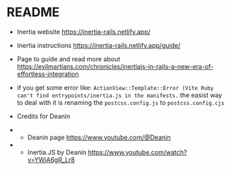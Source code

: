 # README

- Inertia website
https://inertia-rails.netlify.app/

- Inertia instructions
https://inertia-rails.netlify.app/guide/

- Page to guide and read more about
https://evilmartians.com/chronicles/inertiajs-in-rails-a-new-era-of-effortless-integration

- if you get some error like:
`ActionView::Template::Error (Vite Ruby can't find entrypoints/inertia.js in the manifests.`
the easist way to deal with it is renaming the `postcss.config.js` to `postcss.config.cjs`

- Credits for Deanin
- - Deanin page
https://www.youtube.com/@Deanin

- - Inertia.JS by Deanin
https://www.youtube.com/watch?v=YWjA6gR_Lr8
